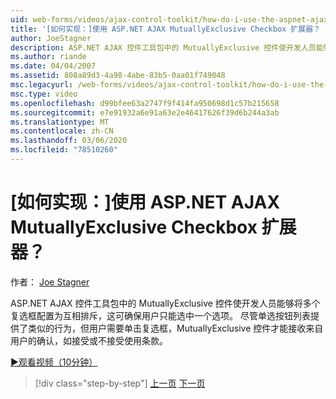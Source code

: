 ```yaml
---
uid: web-forms/videos/ajax-control-toolkit/how-do-i-use-the-aspnet-ajax-mutuallyexclusive-checkbox-extender
title: '[如何实现：]使用 ASP.NET AJAX MutuallyExclusive Checkbox 扩展器？ | Microsoft Docs'
author: JoeStagner
description: ASP.NET AJAX 控件工具包中的 MutuallyExclusive 控件使开发人员能够将多个复选框配置为互相排斥，即 。
ms.author: riande
ms.date: 04/04/2007
ms.assetid: 808a89d3-4a98-4abe-83b5-0aa01f749048
msc.legacyurl: /web-forms/videos/ajax-control-toolkit/how-do-i-use-the-aspnet-ajax-mutuallyexclusive-checkbox-extender
msc.type: video
ms.openlocfilehash: d99bfee63a2747f9f414fa950698d1c57b215658
ms.sourcegitcommit: e7e91932a6e91a63e2e46417626f39d6b244a3ab
ms.translationtype: MT
ms.contentlocale: zh-CN
ms.lasthandoff: 03/06/2020
ms.locfileid: "78510260"
---
```

# <a name="how-do-i-use-the-aspnet-ajax-mutuallyexclusive-checkbox-extender"></a>[如何实现：]使用 ASP.NET AJAX MutuallyExclusive Checkbox 扩展器？

作者： [Joe Stagner](https://github.com/JoeStagner)

ASP.NET AJAX 控件工具包中的 MutuallyExclusive 控件使开发人员能够将多个复选框配置为互相排斥，这可确保用户只能选中一个选项。 尽管单选按钮列表提供了类似的行为，但用户需要单击复选框，MutuallyExclusive 控件才能接收来自用户的确认，如接受或不接受使用条款。

[&#9654;观看视频（10分钟）](https://channel9.msdn.com/Blogs/ASP-NET-Site-Videos/how-do-i-use-the-aspnet-ajax-mutuallyexclusive-checkbox-extender)

> [!div class="step-by-step"]
> [上一页](how-do-i-use-the-aspnet-ajax-maskededit-controls.md)
> [下一页](how-do-i-use-the-aspnet-ajax-nobot-control.md)
